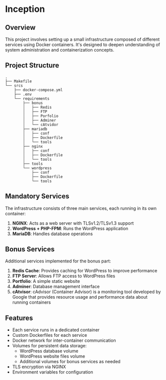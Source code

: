 # Inception

## Overview
This project involves setting up a small infrastructure composed of different services using Docker containers. It's designed to deepen understanding of system administration and containerization concepts.

## Project Structure
```
.
├── Makefile
└── srcs
    ├── docker-compose.yml
    ├── .env
    └── requirements
        ├── bonus
        │   ├── Redis
        │   ├── FTP
        │   ├── Porfolio
        │   ├── Adminer
        │   └── cAtvidor
        ├── mariadb
        │   ├── conf
        │   ├── Dockerfile
        │   └── tools
        ├── nginx
        │   ├── conf
        │   ├── Dockerfile
        │   └── tools
        ├── tools
        └── wordpress
            ├── conf
            ├── Dockerfile
            └── tools
```

## Mandatory Services
The infrastructure consists of three main services, each running in its own container:

1. **NGINX**: Acts as a web server with TLSv1.2/TLSv1.3 support
2. **WordPress + PHP-FPM**: Runs the WordPress application
3. **MariaDB**: Handles database operations

## Bonus Services
Additional services implemented for the bonus part:

1. **Redis Cache**: Provides caching for WordPress to improve performance
2. **FTP Server**: Allows FTP access to WordPress files
3. **Portfolio**: A simple static website 
4. **Adminer**: Database management interface
5. **cAtvisor**: cAdvisor (Container Advisor) is a monitoring tool developed by Google that provides resource usage and performance data about running containers

## Features
- Each service runs in a dedicated container
- Custom Dockerfiles for each service
- Docker network for inter-container communication
- Volumes for persistent data storage:
  - WordPress database volume
  - WordPress website files volume
  - Additional volumes for bonus services as needed
- TLS encryption via NGINX
- Environment variables for configuration



